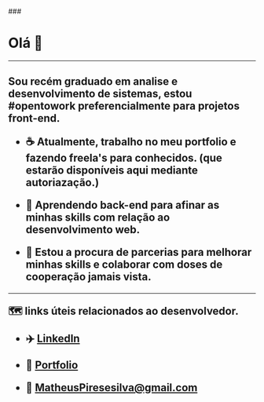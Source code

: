 
###<h1>  Olá  👋 </h1>
<hr>
<h2>
Sou recém graduado em analise e desenvolvimento de sistemas, estou #opentowork preferencialmente para projetos front-end.<br>
  
- :coffee: Atualmente, trabalho no meu portfolio e fazendo freela's para conhecidos. (que estarão disponíveis aqui mediante autoriazação.)<br>
  
- 🌱 Aprendendo back-end para afinar as minhas skills com relação ao desenvolvimento web.<br>
  
- 🤝 Estou a procura de parcerias para melhorar minhas skills e colaborar com doses de cooperação jamais vista.<br> 
<hr>

:world_map: links úteis relacionados ao desenvolvedor. 

- :airplane:  <a href="https://www.linkedin.com/in/matheus-pires-78753586/">LinkedIn</a>

- :crescent_moon: <a href="https://loquacious-hummingbird-b4d3e1.netlify.app/">Portfolio</a>

- :1st_place_medal: MatheusPiresesilva@gmail.com

</h2>
